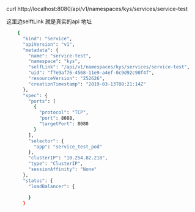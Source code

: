 curl http://localhost:8080/api/v1/namespaces/kys/services/service-test

这里边selftLink 就是真实的api 地址
``` bash
	{
	  "kind": "Service",
	  "apiVersion": "v1",
	  "metadata": {
		"name": "service-test",
		"namespace": "kys",
		"selfLink": "/api/v1/namespaces/kys/services/service-test",
		"uid": "f7e9af76-4568-11e9-a4ef-0c9d92c90f4f",
		"resourceVersion": "252626",
		"creationTimestamp": "2019-03-13T08:21:14Z"
	  },
	  "spec": {
		"ports": [
		  {
			"protocol": "TCP",
			"port": 8088,
			"targetPort": 8080
		  }
		],
		"selector": {
		  "app": "service_test_pod"
		},
		"clusterIP": "10.254.82.218",
		"type": "ClusterIP",
		"sessionAffinity": "None"
	  },
	  "status": {
		"loadBalancer": {
		  
		}
	  }
```
